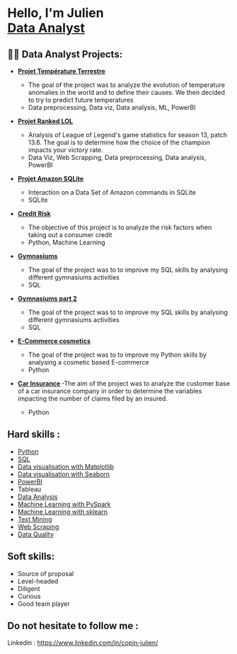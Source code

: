<h1>Hello, I'm Julien <br/><a href="https://github.com/joshmadakor1"></a><a href="https://www.linkedin.com/in/copin-julien/">Data Analyst</a>

<h2>👨‍💻 Data Analyst Projects:</h2>

- <b>[Projet Température Terrestre](https://github.com/CopinJ/Projet-Temperature-Terrestre)</b>
  - The goal of the project was to analyze the evolution of temperature anomalies in the world and to define their causes. We then decided to try to predict future temperatures
  - Data preprocessing, Data viz, Data analysis, ML, PowerBI
  
- <b>[Projet Ranked LOL](https://github.com/CopinJ/Projet-Ranked-LOL) </b>
  - Analysis of League of Legend's game statistics for season 13, patch 13.6. The goal is to determine how the choice of the champion impacts your victory rate.
  - Data Viz, Web Scrapping, Data preprocessing, Data analysis, PowerBI
  
- <b>[Projet Amazon SQLite](https://github.com/CopinJ/Projet-Amazon-SQLite)</b>
  - Interaction on a Data Set of Amazon commands in SQLite
  - SQLite
  
- <b>[Credit Risk](https://github.com/CopinJ/Credit-Risk-)</b>
  - The objective of this project is to analyze the risk factors when taking out a consumer credit
  - Python, Machine Learning

- <b>[Gymnasiums](https://github.com/CopinJ/Gymnasium/tree/main)</b>
  - The goal of the project was to to improve my SQL skills by analysing different gymnasiums activities
  - SQL

- <b>[Gymnasiums part 2](https://github.com/CopinJ/Gymnasiums-part-2/blob/main/README.md)</b>
  - The goal of the project was to to improve my SQL skills by analysing different gymnasiums activities
  - SQL
 
- <b>[E-Commerce cosmetics](https://github.com/CopinJ/E-Commerce-Cosmetics/blob/main/README.md)</b>
  - The goal of the project was to to improve my Python skills by analysing a cosmetic based E-commerce
  - Python

- <b>[Car Insurance](https://github.com/CopinJ/Car-Insurance/blob/main/README.md) </b>
  -The aim of the project was to analyze the customer base of a car insurance company in order to determine the variables impacting the number of claims filed by an insured.
  - Python


<h2>Hard skills :</h2>

- [Python](https://verify.datascientest.com/226d8601-8a5d-4719-af26-91b33edb48e3.pdf)
- [SQL](https://verify.datascientest.com/818b6dd7-5354-4fa1-8e93-5506a0ce6843.pdf)
- [Data visualisation with Matplotlib](https://verify.datascientest.com/b2314bd9-0929-4bdf-bf6d-174a3d3bb8f2.pdf)
- [Data visualisation with Seaborn](https://verify.datascientest.com/6140722c-286a-46fc-bc24-8362a1e1b70c.pdf)
- [PowerBI](https://verify.datascientest.com/d3e24bb8-8f30-40b7-ae05-d659e8d98928.pdf)
- Tableau
- [Data Analysis](https://verify.datascientest.com/b20c38aa-bca6-4a33-aab6-f5e1c69c7e46.pdf)
- [Machine Learning with PySpark](https://verify.datascientest.com/0d4a0635-132b-4df8-8246-c317aff57a4b.pdf)
- [Machine Learning with sklearn](https://verify.datascientest.com/230073b7-9cef-4783-8157-a24eff8b835d.pdf)
- [Text Mining](https://verify.datascientest.com/060191c5-bf84-4c4c-aab3-b8cd3e9115b4.pdf)
- [Web Scraping](https://verify.datascientest.com/94e3a565-94b1-4641-adcb-8d94031b9aaa.pdf)
- [Data Quality](https://verify.datascientest.com/286ec6f0-89e3-4c73-888b-9ebb0be01651.pdf)

<h2> Soft skills: </h2>

- Source of proposal
- Level-headed
- Diligent
- Curious
- Good team player

<h2> Do not hesitate to follow me : </h2>

Linkedin : https://www.linkedin.com/in/copin-julien/

<!--
